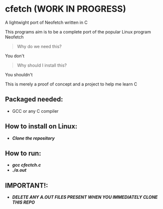 # cfetch (WORK IN PROGRESS)
A lightwight port of Neofetch written in C

This programs aim is to be a complete port of the popular Linux program Neofetch

>Why do we need this?

You don't


>Why should I install this?

You shouldn't



This is merely a proof of concept and a project to help me learn C

## Packaged needed:
- GCC or any C compiler

## How to install on Linux:
 - ***Clone the repository***
 
## How to run:
 - ***gcc cfectch.c***
 - ***./a.out***

## IMPORTANT!:
- ***DELETE ANY A.OUT FILES PRESENT WHEN YOU IMMEDIATELY CLONE THIS REPO***
